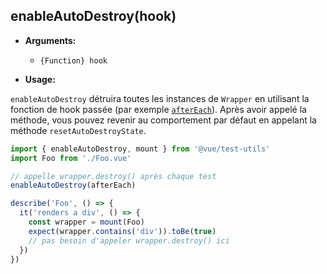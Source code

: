 ## enableAutoDestroy(hook)

- **Arguments:**

  - `{Function} hook`

- **Usage:**

`enableAutoDestroy` détruira toutes les instances de `Wrapper` en utilisant la fonction de hook passée (par exemple [`afterEach`](https://jestjs.io/docs/en/api#aftereachfn-timeout)). Après avoir appelé la méthode, vous pouvez revenir au comportement par défaut en appelant la méthode `resetAutoDestroyState`.

```js
import { enableAutoDestroy, mount } from '@vue/test-utils'
import Foo from './Foo.vue'

// appelle wrapper.destroy() après chaque test
enableAutoDestroy(afterEach)

describe('Foo', () => {
  it('renders a div', () => {
    const wrapper = mount(Foo)
    expect(wrapper.contains('div')).toBe(true)
    // pas besoin d'appeler wrapper.destroy() ici
  })
})
```

